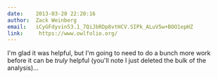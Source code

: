 ```yaml
---
date:    2013-03-20 22:20:16
author:  Zack Weinberg
email:   iCyGFdyvin53.1_7QiJbRDp8vtHCV.SIPk_ALuV5w+BOO1epHZ
link:     https://www.owlfolio.org/
---
```


I'm glad it was helpful, but I'm going to need to do a bunch more work
before it can be _truly_ helpful (you'll note I just deleted the bulk
of the analysis)...
